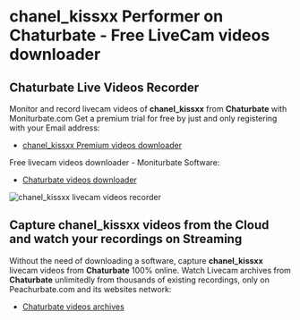 # chanel_kissxx Performer on Chaturbate - Free LiveCam videos downloader

## Chaturbate Live Videos Recorder

Monitor and record livecam videos of **chanel_kissxx** from **Chaturbate** with Moniturbate.com
Get a premium trial for free by just and only registering with your Email address:
* [chanel_kissxx Premium videos downloader](https://moniturbate.com/request-demo-licence-key.html)

Free livecam videos downloader - Moniturbate Software:
* [Chaturbate videos downloader](https://moniturbate.com/moniturbate-download-software.html)

![chanel_kissxx livecam videos recorder](https://peachurnet.com/templates/moniturbate-software.png)


## Capture chanel_kissxx videos from the Cloud and watch your recordings on Streaming

Without the need of downloading a software, capture **chanel_kissxx** livecam videos from **Chaturbate** 100% online.
Watch Livecam archives from **Chaturbate** unlimitedly from thousands of existing recordings, only on Peachurbate.com and its websites network:
* [Chaturbate videos archives](https://peachurnet.com/)